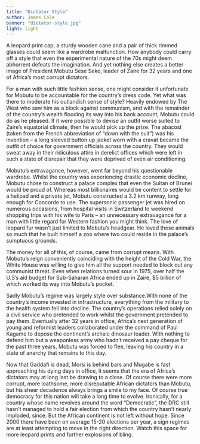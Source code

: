 ```yaml
---
title: "Dictator Style"
author: James Cole
banner: "dictator-style.jpg"
light: light
---
```


A leopard print cap, a sturdy wooden cane and a pair of thick rimmed glasses could seem like a wardrobe malfunction. How anybody could carry off a style that even the experimental nature of the 70s might deem abhorrent defeats the imagination. And yet nothing else creates a better image of President Mobutu Sese Seko, leader of Zaire for 32 years and one of Africa’s most corrupt dictators.  

For a man with such little fashion sense, one might consider it unfortunate for Mobutu to be accountable for the country’s dress code.  Yet what was there to moderate his outlandish sense of style? Heavily endowed by The West who saw him as a block against communism, and with the remainder of the country’s wealth flooding its way into his bank account, Mobutu could do as he pleased. If it were possible to devise an outfit worse suited to Zaire’s equatorial climate, then he would pick up the prize. The abacost (taken from the French abbreviation of “down with the suit”) was his invention – a long sleeved button up jacket worn with a cravat became the outfit of choice for government officials across the country. They would sweat away in their ridiculous attire in derelict offices which were left in such a state of disrepair that they were deprived of even air conditioning.

Mobutu’s extravagance, however, went far beyond his questionable wardrobe. Whilst the country was experiencing drastic economic decline, Mobutu chose to construct a palace complex that even the Sultan of Brunei would be proud of. Whereas most billionaires would be content to settle for a helipad and a private jet, Mobutu constructed a 3.2 km runway, long enough for Concorde to use. The supersonic passenger jet was hired on numerous occasions, from hospital visits in Switzerland to weekend shopping trips with his wife to Paris – an unnecessary extravagance for a man with little regard for Western fashion you might think. The love of leopard fur wasn’t just limited to Mobutu’s headgear. He loved these animals so much that he built himself a zoo where two could reside in the palace’s sumptuous grounds.

The money for all of this, of course, came from corrupt means. With Mobutu’s reign conveniently coinciding with the height of the Cold War, the White House was willing to give him all the support needed to block out any communist threat. Even when relations turned sour in 1975, over half the U.S’s aid budget for Sub-Saharan Africa ended up in Zaire, $5 billion of which worked its way into Mobutu’s pocket.

Sadly Mobutu’s regime was largely style over substance.With none of the country’s income invested in infrastructure, everything from the military to the health system fell into decline. The country’s operations relied solely on a civil service who pretended to work whilst the government pretended to pay them. Eventually after 32 years in office, Africa’s next generation of young and reformist leaders collaborated under the command of Paul Kagame to depose the continent’s archaic dinosaur leader. With nothing to defend him but a weaponless army who hadn’t received a pay cheque for the past three years, Mobutu was forced to flee, leaving his country in a state of anarchy that remains to this day.

Now that Gaddafi is dead, Morsi is behind bars and Mugabe is fast approaching his dying days in office, it seems that the era of Africa’s dictators may at long last be drawing to a close. Of course there were more corrupt, more loathsome, more disreputable African dictators than Mobutu, but his sheer decadence always brings a smile to my face. Of course true democracy for this nation will take a long time to evolve. Ironically, for a country whose name revolves around the word “Democratic”, the DRC still hasn’t managed to hold a fair election from which the country hasn’t nearly imploded, since. But the African continent is not left without hope. Since 2000 there have been on average 15-20 elections per year, a sign regimes are at least attempting to move in the right direction. Watch this space for more leopard prints and further explosions of bling.

